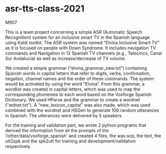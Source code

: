 # asr-tts-class-2021
M907

This is a team project concerning a simple ASR (Automatic Speech Recognition) system for an inclusive smart TV in the Spanish language using Kaldi toolkit. The ASR system was named “Elvina Inclusive Smart TV” as it is focused on people with Down Syndrome.  It includes navigation TV commands and Navigation in 13 Spanish TV channels (e.g., Telecinco, Canal Sur Andalucía) as well as increase/decrease of TV volume. 

We created a simple grammar (“elvina_grammar_new.txt”) containing Spanish words in capital letters that refer to digits, verbs, confirmation, negation, channel names and the order of these commands. The system would be activated by using the word “Elvina”.  From this grammar, a wordlist was created in capital letters, which was used to map the corresponding phonemes to each word based on the Voxforge Spanish Dictionary.  We used HParse and the grammar to create a wordnet (“wdnet.txt”). A “new_lexicon_capital” was also made, which was used combined with the wordnet and HSGen to generate 100 random utterances in Spanish. The utterances were delivered by 5 speakers. 

For the training and validation part, we wrote 2 python programs that derived the information from all the prompts of the ‘/other/data/voxforge_spanish’ and created 4 files, the wav.scp, the text, the utt2spk and the spk2utt for training and development/validation respectively. 
